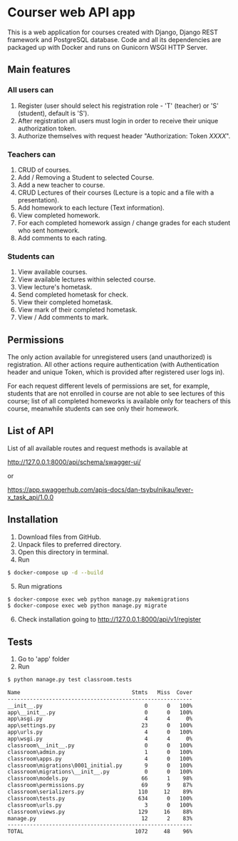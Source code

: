 # Courser web API app
This is a web application for courses created with Django, Django REST framework and PostgreSQL database.
Code and all its dependencies are packaged up with Docker and runs on Gunicorn WSGI HTTP Server.

## Main features

### All users can

1) Register (user should select his registration role - 'T' (teacher) or 'S' (student), default is 'S').
2) After registration all users must login in order to receive their unique authorization token.
3) Authorize themselves with request header "Authorization: Token _XXXX_".

### Teachers can
1) CRUD of courses.
2) Add / Removing a Student to selected Course.
3) Add a new teacher to course.
4) CRUD Lectures of their courses (Lecture is a topic and a file with a presentation).
5) Add homework to each lecture (Text information).
6) View completed homework.
7) For each completed homework assign / change grades for each student who sent homework.
8) Add comments to each rating.

### Students can
1) View available courses.
2) View available lectures within selected course.
3) View lecture's hometask.
4) Send completed hometask for check.
5) View their completed hometask.
6) View mark of their completed hometask.
7) View / Add comments to mark.

## Permissions
The only action available for unregistered users (and unauthorized) is registration.
All other actions require authentication (with Authentication header and unique Token, 
which is provided after registered user logs in).

For each request different levels of permissions are set, for example, students that are not enrolled in course
are not able to see lectures of this course; list of all completed homeworks is available only for teachers of this 
course, meanwhile students can see only their homework.

## List of API
List of all available routes and request methods is available at

http://127.0.0.1:8000/api/schema/swagger-ui/

or

https://app.swaggerhub.com/apis-docs/dan-tsybulnikau/lever-x_task_api/1.0.0

## Installation
1) Download files from GitHub.
2) Unpack files to preferred directory.
3) Open this directory in terminal.
4) Run
```bash
$ docker-compose up -d --build 
```
5) Run migrations
```bash
$ docker-compose exec web python manage.py makemigrations
$ docker-compose exec web python manage.py migrate
```
6) Check installation going to http://127.0.0.1:8000/api/v1/register

## Tests
1) Go to 'app' folder
2) Run
```bash
$ python manage.py test classroom.tests
```
```bash
Name                                   Stmts   Miss  Cover
----------------------------------------------------------
__init__.py                                0      0   100%
app\__init__.py                            0      0   100%
app\asgi.py                                4      4     0%
app\settings.py                           23      0   100%
app\urls.py                                4      0   100%
app\wsgi.py                                4      4     0%
classroom\__init__.py                      0      0   100%
classroom\admin.py                         1      0   100%
classroom\apps.py                          4      0   100%
classroom\migrations\0001_initial.py       9      0   100%
classroom\migrations\__init__.py           0      0   100%
classroom\models.py                       66      1    98%
classroom\permissions.py                  69      9    87%
classroom\serializers.py                 110     12    89%
classroom\tests.py                       634      0   100%
classroom\urls.py                          3      0   100%
classroom\views.py                       129     16    88%
manage.py                                 12      2    83%
----------------------------------------------------------
TOTAL                                   1072     48    96%
```
